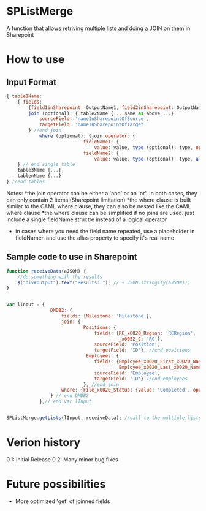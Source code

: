 SPListMerge
===========

A function that allows retriving multiple lists and doing a JOIN on them in Sharepoint

How to use
==========
Input Format
------
```JavaScript
{ table1Name: 
	{ fields: 
		{field1inSharepoint: OutputName1, field2inSharepoint: OutputName2, fieldninSharepoint: OutputNamen }
		join (optional): { table2Name {... same as above ...}
			sourceField: 'nameInSharepointOfSource',
			targetField: 'nameInSharepointOfTarget
		} //end join
			where (optional): {join operator: {
							fieldName1: {
								value: value, type (optional): type, operator: op},
						 	fieldName2: {
								value: value, type (optional): type, alias (optional): alias, operator: op}
	} // end single table
	table3Name {...},
	tablenName {...}
} //end tables
```

Notes:
*the join operator can be either a 'and' or an 'or'. In both cases, they can only contain 2 items (Sharepoint limitation)
*the where clause is built similar to the CAML where clause, they can also be nested like the CAML where clause
*the where clause can be simplified if no joins are used. just include a single fieldName structre instead of a logical operator
* in cases where you need the field name repeated, use a placeholder in fieldNamen and use the alias property to specify it's real name 

Sample code to use in Sharepoint
--------------------------------
```JavaScript
function receiveData(aJSON) {
	//do something with the results
	$("div#output").text("Results: "); // + JSON.stringify(aJSON));
}


var lInput = {
				DMDB2: {				
					fields: {Milestone: 'Milestone'},					
					join: {
							Positions: {
								fields: {RC_x0020_Region: 'RCRegion',
										 _x0052_C: 'RC'},
								sourceField: 'Position',
								targetField: 'ID'}, //end positions
							 Employees: {
							 	fields: {Employee_x0020_First_x0020_Name: 'firstName',
									  	 Employee_x0020_Last_x0020_Name: 'lastName'},
								sourceField: 'Employee',
								targetField: 'ID'} //end employees
							}, //end join
					where: {File_x0020_Status: {value: 'Completed', operator: 'Neq'}}
				} // end DMDB2
			};// end var lInput


SPListMerge.getLists(lInput, receiveData); //call to the multiple lists
```

Verion history
==============
0.1: Initial Release
0.2: Many minor bug fixes

Future possibilities
====================
* More optimized 'get' of joinned fields
